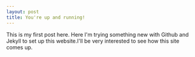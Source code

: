 ```yaml
---
layout: post
title: You're up and running!
---
```


This is my first post here. Here I'm trying something new with Github and Jekyll to set up this website.I'll be very interested to see how this site comes up.
